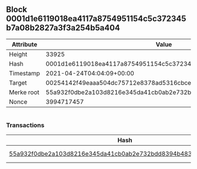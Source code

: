 ## Block 0001d1e6119018ea4117a8754951154c5c372345b7a08b2827a3f3a254b5a404

Attribute | Value
--- | ---
Height | 33925
Hash | 0001d1e6119018ea4117a8754951154c5c372345b7a08b2827a3f3a254b5a404
Timestamp | 2021-04-24T04:04:09+00:00
Target | 00254142f49eaaa504dc75712e8378ad5316cbcead634704b3734b6271167cc4
Merke root | 55a932f0dbe2a103d8216e345da41cb0ab2e732bdd8394b483e0d0cee8a1fd84
Nonce | 3994717457

```

```

### Transactions

Hash | Amount
--- | ---
[55a932f0dbe2a103d8216e345da41cb0ab2e732bdd8394b483e0d0cee8a1fd84](55a932f0dbe2a103d8216e345da41cb0ab2e732bdd8394b483e0d0cee8a1fd84.md) | 10.00000000 SKEPTI 
